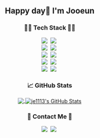 
<h2 align="center">Happy day🌈 I'm Jooeun</h2> 

<h3 align="center">👩‍💻 Tech Stack 👩‍💻</h3>
<p align="center">
 <img src="https://img.shields.io/badge/Java-007396?style=flat-square&logo=java&logoColor=white"/></a>&nbsp
  <img src="https://img.shields.io/badge/Spring-6DB33F?style=flat-square&logo=spring&logoColor=white"/></a>&nbsp 
  <br>
  <img src="https://img.shields.io/badge/MySQL-4479A1?style=flat-square&logo=mysql&logoColor=white"/></a>&nbsp
  <img src="https://img.shields.io/badge/JPA-276DC3?style=flat-square&logo=Hibernate&logoColor=white"/></a>&nbsp 
  <br>
  <img src="https://img.shields.io/badge/JavaScript-F7DF1E?style=flat-square&logo=javascript&logoColor=black"/></a>&nbsp
  <img src="https://img.shields.io/badge/jQuery-0769AD?style=flat-square&logo=jquery&logoColor=white"/></a>&nbsp 
  <br>
  <img src="https://img.shields.io/badge/Git-F05032?style=flat-square&logo=git&logoColor=white"/></a>&nbsp 
  <img src="https://img.shields.io/badge/GitHub-181717?style=flat-square&logo=github&logoColor=white"/></a>&nbsp 
  <br>
  <img src="https://img.shields.io/badge/IntelliJ IDEA-000000?style=flat-square&logo=intellij-idea&logoColor=white"/></a>&nbsp
  <img src="https://img.shields.io/badge/Visual Studio Code-007ACC?style=flat-square&logo=visual-studio-code&logoColor=white"/></a>&nbsp 
</p>

<h3 align="center"> &#x1f4c8; GitHub Stats</h3>
<p align="center">
<a href="https://github.com/je1113/je1113">
  <img align="center" src="https://github-readme-stats.vercel.app/api/top-langs/?username=je1113&hide=html&title_color=ffffff&text_color=c9cacc&icon_color=2bbc8a&bg_color=1d1f21" />
</a>
<a href="https://github.com/je1113/je1113">
  <img align="center" src="https://github-readme-stats.vercel.app/api?username=je1113&show_icons=true&line_height=27&count_private=true&title_color=ffffff&text_color=c9cacc&icon_color=2bbc8a&bg_color=1d1f21" alt="je1113's GitHub Stats" />
</a>
 </p>

<h3 align="center">💌 Contact Me 💌</h3>
<p align="center">
 <a href="jje320594@gmail.com" target="_blank"><img src="https://img.shields.io/badge/Gmail-EA4335?style=flat-square&logo=gmail&logoColor=white"/></a>&nbsp
  <a href="https://velog.io/@jji3205" target="_blank"><img src="https://img.shields.io/badge/Tech Blog-11B48A?style=flat-square&logo=greensock&logoColor=white"/></a>&nbsp
  
</p>
